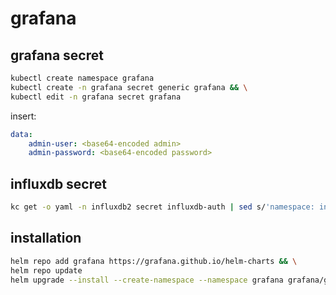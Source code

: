 # grafana

## grafana secret

```bash
kubectl create namespace grafana
kubectl create -n grafana secret generic grafana && \
kubectl edit -n grafana secret grafana
```

insert:

```yaml
data:
    admin-user: <base64-encoded admin>
    admin-password: <base64-encoded password>
```

## influxdb secret

```bash
kc get -o yaml -n influxdb2 secret influxdb-auth | sed s/'namespace: influxdb2'/'namespace: grafana'/ | kc apply -f -
```

## installation

```bash
helm repo add grafana https://grafana.github.io/helm-charts && \
helm repo update
helm upgrade --install --create-namespace --namespace grafana grafana/grafana --values 20-grafana/values.yaml
```
